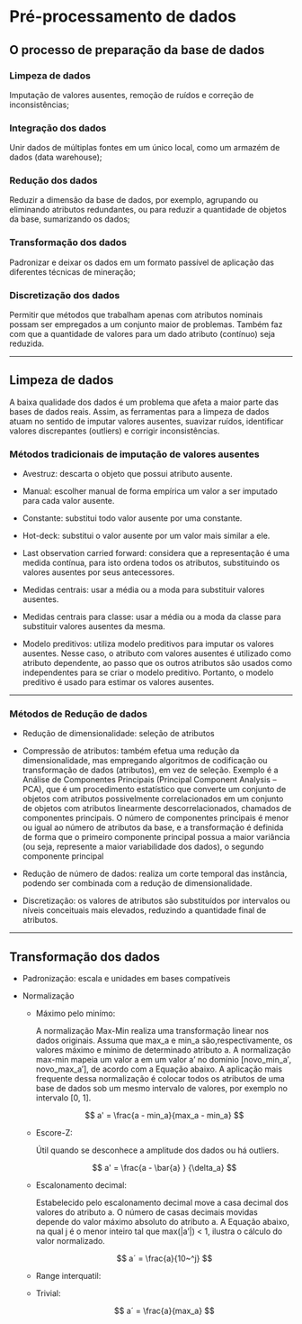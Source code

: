 # Pré-processamento de dados


## O processo de preparação da base de dados

### Limpeza de dados
Imputação de valores ausentes, remoção de ruídos e correção de inconsistências;

### Integração dos dados
Unir dados de múltiplas fontes em um único local, como um armazém de dados (data warehouse);

### Redução dos dados
Reduzir a dimensão da base de dados, por exemplo, 
agrupando ou eliminando atributos redundantes, 
ou para reduzir a quantidade de objetos da base, sumarizando os dados;

### Transformação dos dados
Padronizar e deixar os dados em
um formato passível de aplicação das diferentes
técnicas de mineração;

###  Discretização dos dados
Permitir que métodos que trabalham apenas com atributos nominais possam ser empregados a um conjunto maior de problemas.
Também faz com que a quantidade de valores para um dado atributo (contínuo) seja reduzida.

---

## Limpeza de dados 

A baixa qualidade dos dados é um problema que afeta a maior parte das bases de dados reais. 
Assim, as ferramentas para a limpeza de dados atuam no sentido de imputar valores ausentes, suavizar ruídos, identificar valores discrepantes (outliers) e corrigir inconsistências. 

### Métodos tradicionais de imputação de valores ausentes

* Avestruz: 
descarta o objeto que possui atributo ausente.

* Manual: 
escolher manual de forma empírica um valor a ser imputado para cada valor ausente.

* Constante: 
substitui todo valor ausente por uma constante.

* Hot-deck: 
substitui o valor ausente por um valor mais similar a ele.

* Last observation carried forward: 
considera que a representação é uma medida contínua, para isto ordena todos os atributos, substituindo os valores ausentes por seus antecessores.

* Medidas centrais: 
usar a média ou a moda para substituir valores ausentes.

* Medidas centrais para classe: 
usar a média ou a moda da classe para substituir valores ausentes da mesma.

* Modelo preditivos: 
utiliza modelo preditivos para imputar os valores ausentes.
Nesse caso, o atributo com valores ausentes é utilizado como atributo dependente, ao passo que os outros atributos são usados como independentes para se criar o modelo preditivo.
Portanto, o modelo preditivo é usado para estimar os valores ausentes.

---

### Métodos de Redução de dados 

* Redução de dimensionalidade: seleção de atributos

* Compressão de atributos: 
também efetua uma redução da dimensionalidade, mas empregando algoritmos de codificação ou transformação de dados (atributos), em vez de seleção.
Exemplo é a Análise de Componentes Principais (Principal Component Analysis – PCA), que é um procedimento estatístico que converte um conjunto de objetos com atributos possivelmente
correlacionados em um conjunto de objetos com atributos linearmente descorrelacionados, chamados de componentes principais. 
O número de componentes principais é menor ou igual ao número de atributos da base, e a transformação é definida de forma que o primeiro componente principal possua a maior variância (ou seja, represente a maior variabilidade dos dados), o segundo componente principal

* Redução de número de dados: 
realiza um corte temporal das instância, podendo ser combinada com a redução de dimensionalidade.

* Discretização: 
os valores de atributos são substituídos por intervalos ou níveis conceituais mais elevados, reduzindo a quantidade final de atributos.

---

## Transformação dos dados

* Padronização: 
escala e unidades em bases compatíveis

* Normalização 
    * Máximo pelo minímo:

        A normalização Max-Min realiza uma transformação linear nos dados originais. Assuma que max_a e min_a são,respectivamente, os valores máximo e mínimo de determinado atributo a. 
        A normalização max-min mapeia um valor a em um valor a’ no domínio [novo_min_a′, novo_max_a′], de acordo com a Equação abaixo. 
        A aplicação mais frequente dessa normalização é colocar todos os atributos de uma base de dados sob um mesmo intervalo de valores, por exemplo no intervalo [0, 1].
        
        $$
            a' = \frac{a - min_a}{max_a - min_a}
        $$

    * Escore-Z:
        
        Útil quando se desconhece a amplitude dos dados ou há outliers.
        
        $$
            a' = \frac{a - \bar{a} } {\delta_a} 
        $$

    * Escalonamento decimal:

        Estabelecido pelo escalonamento decimal move a casa decimal dos valores do atributo a. O número de casas decimais movidas depende do valor máximo absoluto do atributo a. 
        A Equação abaixo, na qual j é o menor inteiro tal que max(|a’|) < 1, ilustra o cálculo do valor normalizado.

        $$
            a´ = \frac{a}{10~^j}
        $$

    * Range interquatil:

    * Trivial:
    
        $$
            a´ = \frac{a}{max_a}
        $$


